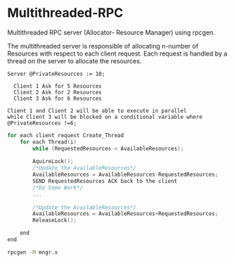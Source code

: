 # Multithreaded-RPC
Multithreaded RPC server (Allocator- Resource Manager) using rpcgen.

The multithreaded server is responsible of allocating n-number of Resources with respect to each client request. Each request is handled by a thread on the server to allocate the resources.
```
Server @PrivateResources := 10;

  Client 1 Ask for 5 Resources
  Client 2 Ask for 2 Resources
  Client 3 Ask for 6 Resources

Client 1 and Client 2 will be able to execute in parallel
while Client 3 will be blocked on a conditional variable where
@PrivateResources !=6;
```

```C 
for each client request Create_Thread
    for each Thread(i)
        while (RequestedResources < AvailableResources);
        
        AquireLock();
        /*Update the AvailableResources*/
        AvailableResources = AvailableResources-RequestedResources;
        SEND RequestedResources ACK back to the client
        /*Do Some Work*/
        ...
    
        /*Update the AvailableResources*/
        AvailableResources = AvailableResources+RequestedResources;        
        ReleaseLock();

    end
end
```

``` sh
rpcgen -M mngr.x
```
